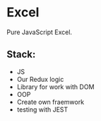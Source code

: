 # Excel
Pure JavaScript Excel.

## Stack:
* JS
* Our Redux logic
* Library for work with DOM
* OOP
* Create own fraemwork
* testing with JEST

